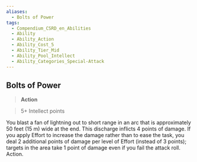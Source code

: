 ```yaml
---
aliases:
  - Bolts of Power
tags:
  - Compendium_CSRD_en_Abilities
  - Ability
  - Ability_Action
  - Ability_Cost_5
  - Ability_Tier_Mid
  - Ability_Pool_Intellect
  - Ability_Categories_Special-Attack
---
```

  
    
## Bolts of Power    
>**Action**    
>5+ Intellect points  
    
You blast a fan of lightning out to short range in an arc that is approximately 50 feet (15 m) wide at the end. This discharge inflicts 4 points of damage. If you apply Effort to increase the damage rather than to ease the task, you deal 2 additional points of damage per level of Effort (instead of 3 points); targets in the area take 1 point of damage even if you fail the attack roll. Action.